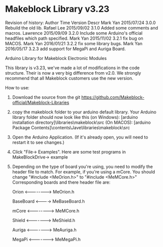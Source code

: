 # Makeblock Library v3.23

Revision of history:
Author           Time           Version          Descr
Mark Yan         2015/07/24     3.0.0            Rebuild the old lib.
Rafael Lee       2015/09/02     3.1.0            Added some comments and macros.
Lawrence         2015/09/09     3.2.0            Include some Arduino's official headfiles which path specified.
Mark Yan         2015/11/02     3.2.1            fix bug on MACOS.
Mark Yan         2016/01/21     3.2.2            fix some library bugs.
Mark Yan         2016/05/17     3.2.3            add support for MegaPi and Auriga Board.

Arduino Library for Makeblock Electronic Modules

This library is v3.23, we've made a lot of modifications in the code structure. Their is now a very big difference
from v2.0. We strongly recommend that all Makeblock customers use the new version.

How to use:

1. Download the source from the git https://github.com/Makeblock-official/Makeblock-Libraries

2. copy the makeblock folder to your arduino default library. Your Arduino library folder should now look like this 
   (on Windows): [arduino installation directory]\libraries\makeblock\src
   (On MACOS): [arduino Package Contents]\contents\Jave\libraries\makeblock\src

3. Open the Arduino Application. (If it's already open, you will need to restart it to see changes.)

4. Click "File-> Examples". Here are some test programs in MakeBlockDrive-> example

5. Depending on the type of board you're using, you need to modify the header file to match.
   For example, if you're using a mCore. You should change "#include <MeOrion.h>" to "#include <MeMCore.h>"
   Corresponding boards and there header file are:

   Orion <-------->  MeOrion.h

   BaseBoard <---->  MeBaseBoard.h

   mCore <-------->  MeMCore.h

   Shield <------->  MeShield.h

   Auriga <------->  MeAuriga.h

   MegaPi <------->  MeMegaPi.h
